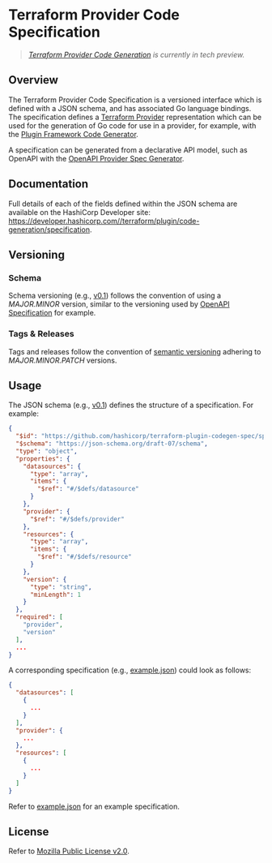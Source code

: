 # Terraform Provider Code Specification

> _[Terraform Provider Code Generation](https://developer.hashicorp.com/terraform/plugin/code-generation) is currently in tech preview._

## Overview

The Terraform Provider Code Specification is a versioned interface which is defined with a JSON schema, and has associated Go language bindings. The specification defines a [Terraform Provider](https://developer.hashicorp.com/terraform/plugin) representation which can be used for the generation of Go code for use in a provider, for example, with the [Plugin Framework Code Generator](https://developer.hashicorp.com/terraform/plugin/code-generation/framework-generator).

A specification can be generated from a declarative API model, such as OpenAPI with the [OpenAPI Provider Spec Generator](https://developer.hashicorp.com/terraform/plugin/code-generation/openapi-generator).

## Documentation

Full details of each of the fields defined within the JSON schema are available on the HashiCorp Developer site: https://developer.hashicorp.com//terraform/plugin/code-generation/specification.

## Versioning

### Schema

Schema versioning (e.g., [v0.1](./spec/v0.1/schema.json)) follows the convention of using a _MAJOR.MINOR_ version, similar to the versioning used by [OpenAPI Specification](https://github.com/OAI/OpenAPI-Specification/blob/main/schemas/v3.1/schema.json) for example.

### Tags & Releases

Tags and releases follow the convention of [semantic versioning](https://semver.org/) adhering to _MAJOR.MINOR.PATCH_ versions. 

## Usage 

The JSON schema (e.g., [v0.1](./spec/v0.1/schema.json)) defines the structure of a specification. For example:

```json
{
  "$id": "https://github.com/hashicorp/terraform-plugin-codegen-spec/spec/v0.1/schema.json",
  "$schema": "https://json-schema.org/draft-07/schema",
  "type": "object",
  "properties": {
    "datasources": {
      "type": "array",
      "items": {
        "$ref": "#/$defs/datasource"
      }
    },
    "provider": {
      "$ref": "#/$defs/provider"
    },
    "resources": {
      "type": "array",
      "items": {
        "$ref": "#/$defs/resource"
      }
    },
    "version": {
      "type": "string",
      "minLength": 1
    }
  },
  "required": [
    "provider",
    "version"
  ],
  ...
}
```

A corresponding specification (e.g., [example.json](./spec/v0.1/example.json)) could look as follows:

```json
{
  "datasources": [
    { 
      ...
    }
  ],
  "provider": {
    ...
  },
  "resources": [
    {
      ...
    }
  ]
}
```

Refer to [example.json](./spec/v0.1/example.json) for an example specification.

## License

Refer to [Mozilla Public License v2.0](./LICENSE).